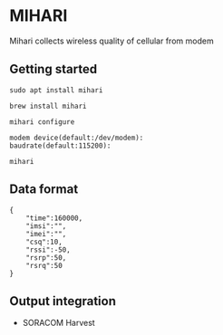 # MIHARI
Mihari collects wireless quality of cellular from modem 

## Getting started

```
sudo apt install mihari
```
```
brew install mihari
```

```
mihari configure
```

```
modem device(default:/dev/modem):
baudrate(default:115200):
```

```
mihari
```

## Data format
```
{
    "time":160000,
    "imsi":"",
    "imei":"",
    "csq":10,
    "rssi":-50,
    "rsrp":50,
    "rsrq":50
}
```

## Output integration
- SORACOM Harvest
